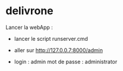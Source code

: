 # delivrone

Lancer la webApp :

-   lancer le script runserver.cmd

-   aller sur http://127.0.0.7:8000/admin

-   login : admin
    mot de passe : administrator